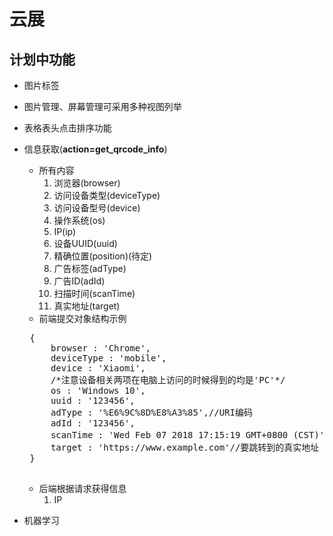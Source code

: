 # 云展
## 计划中功能
* 图片标签
* 图片管理、屏幕管理可采用多种视图列举
* 表格表头点击排序功能
* 信息获取(**action=get_qrcode_info**)
    * 所有内容
        1. 浏览器(browser)
        2. 访问设备类型(deviceType) 
        3. 访问设备型号(device)
        4. 操作系统(os)
        5. IP(ip)
        6. 设备UUID(uuid) 
        7. 精确位置(position)(待定)
        8. 广告标签(adType)
        9. 广告ID(adId)
        10. 扫描时间(scanTime)
        11. 真实地址(target)
   * 前端提交对象结构示例
   <pre>
   {
       browser : 'Chrome',
       deviceType : 'mobile',
       device : 'Xiaomi',
       /*注意设备相关两项在电脑上访问的时候得到的均是'PC'*/
       os : 'Windows 10',
       uuid : '123456',
       adType : '%E6%9C%8D%E8%A3%85',//URI编码
       adId : '123456',
       scanTime : 'Wed Feb 07 2018 17:15:19 GMT+0800 (CST)',//使用Date对象的toString得到
       target : 'https://www.example.com'//要跳转到的真实地址
   }
   </pre>
   * 后端根据请求获得信息
       1. IP
       
* 机器学习